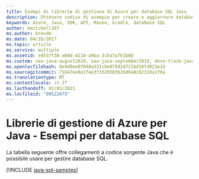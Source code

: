 ```yaml
---
title: Esempi di librerie di gestione di Azure per database SQL Java
description: Ottenere codice di esempio per creare e aggiornare database SQL di Azure con le librerie di gestione di Azure per Java
keywords: Azure, Java, SDK, API, Maven, Gradle, database SQL
author: bmitchell287
ms.author: brendm
ms.date: 04/16/2017
ms.topic: article
ms.service: multiple
ms.assetid: e4537f38-a60d-4218-a9ba-3cba7af61b8b
ms.custom: seo-java-august2019, seo-java-september2019, devx-track-java
ms.openlocfilehash: 0e9d0ee07048a331cbe079d2d721bd18fd823e1b
ms.sourcegitcommit: 71847ee0a1fee3f3320503629d9a8c82319a1f6a
ms.translationtype: MT
ms.contentlocale: it-IT
ms.lasthandoff: 02/03/2021
ms.locfileid: "99522075"
---
```

# <a name="azure-management-libraries-for-java---sql-database-samples"></a>Librerie di gestione di Azure per Java - Esempi per database SQL

La tabella seguente offre collegamenti a codice sorgente Java che è possibile usare per gestire database SQL.

[!INCLUDE [java-sql-samples](includes/java-sql-samples.md)]
